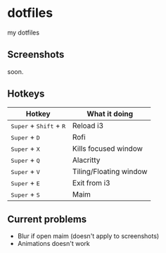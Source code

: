 # dotfiles
my dotfiles

## Screenshots
soon.

## Hotkeys
| Hotkey                        | What it doing  |
| ----------------------------- | -------------- | 
| <kbd>Super</kbd> + <kbd>Shift</kbd> + <kbd>R</kbd> | Reload i3    |
| <kbd>Super</kbd> + <kbd>D</kbd> | Rofi           |
| <kbd>Super</kbd> + <kbd>X</kbd> | Kills focused window|
| <kbd>Super</kbd> + <kbd>Q</kbd> | Alacritty      |
| <kbd>Super</kbd> + <kbd>V</kbd> | Tiling/Floating window |
| <kbd>Super</kbd> + <kbd>E</kbd> | Exit from i3     |
| <kbd>Super</kbd> + <kbd>S</kbd> | Maim       |

## Current problems
- Blur if open maim (doesn't apply to screenshots)
- Animations doesn't work 
